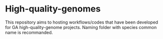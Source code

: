 # High-quality-genomes
This repository aims to hosting workflows/codes that have been developed for GA high-quality-genome projects. Naming folder with species common name is recommanded. 
